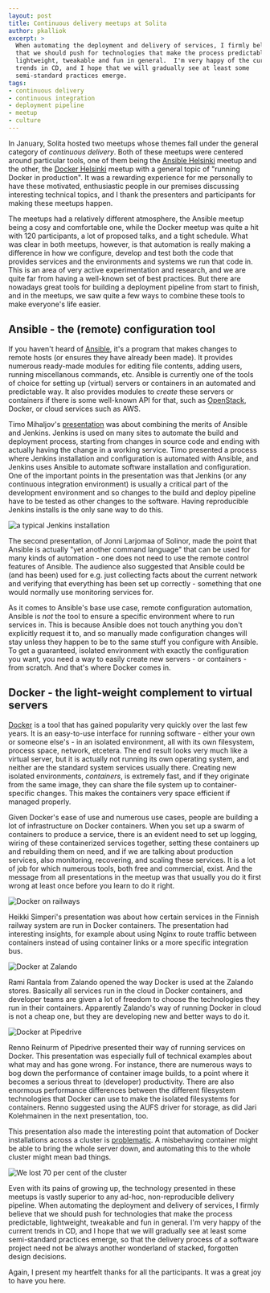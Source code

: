 ```yaml
---
layout: post
title: Continuous delivery meetups at Solita
author: pkalliok
excerpt: >
  When automating the deployment and delivery of services, I firmly believe
  that we should push for technologies that make the process predictable,
  lightweight, tweakable and fun in general.  I'm very happy of the current
  trends in CD, and I hope that we will gradually see at least some
  semi-standard practices emerge.
tags:
- continuous delivery
- continuous integration
- deployment pipeline
- meetup
- culture
---
```


In January, Solita hosted two meetups whose themes fall under the general category of *continuous delivery*.  Both of these meetups were centered around particular tools, one of them being the [Ansible Helsinki](https://www.meetup.com/Ansible-Helsinki/events/235535175/) meetup and the other, the [Docker Helsinki](https://www.meetup.com/Docker-Helsinki/events/235753507/) meetup with a general topic of "running Docker in production".  It was a rewarding experience for me personally to have these motivated, enthusiastic people in our premises discussing interesting technical topics, and I thank the presenters and participants for making these meetups happen.

The meetups had a relatively different atmosphere, the Ansible meetup being a cosy and comfortable one, while the Docker meetup was quite a hit with 120 participants, a lot of proposed talks, and a tight schedule.  What was clear in both meetups, however, is that automation is really making a difference in how we configure, develop and test both the code that provides services and the environments and systems we run that code in.  This is an area of very active experimentation and research, and we are quite far from having a well-known set of best practices.  But there are nowadays great tools for building a deployment pipeline from start to finish, and in the meetups, we saw quite a few ways to combine these tools to make everyone's life easier.

## Ansible - the (remote) configuration tool

If you haven't heard of [Ansible](http://docs.ansible.com/), it's a program that makes changes to remote hosts (or ensures they have already been made).  It provides numerous ready-made modules for editing file contents, adding users, running miscellanous commands, etc.  Ansible is currently one of the tools of choice for setting up (virtual) servers or containers in an automated and predictable way.  It also provides modules to *create* these servers or containers if there is some well-known API for that, such as [OpenStack](http://developer.openstack.org/), Docker, or cloud services such as AWS.

Timo Mihaljov's [presentation](http://dev.solita.fi/jenkins-ansible-slides/) was about combining the merits of Ansible and Jenkins.  Jenkins is used on many sites to automate the build and deployment process, starting from changes in source code and ending with actually having the change in a working service.  Timo presented a process where Jenkins installation and configuration is automated with Ansible, and Jenkins uses Ansible to automate software installation and configuration.  One of the important points in the presentation was that Jenkins (or any continuous integration environment) is usually a critical part of the development environment and so changes to the build and deploy pipeline have to be tested as other changes to the software.  Having reproducible Jenkins installs is the only sane way to do this.

![a typical Jenkins installation](/img/continuous-delivery-meetups/20170110_161243.jpg)

The second presentation, of Jonni Larjomaa of Solinor, made the point that Ansible is actually "yet another command language" that can be used for many kinds of automation - one does not need to use the remote control features of Ansible.  The audience also suggested that Ansible could be (and has been) used for e.g. just collecting facts about the current network and verifying that everything has been set up correctly - something that one would normally use monitoring services for.

As it comes to Ansible's base use case, remote configuration automation, Ansible is *not* the tool to ensure a specific environment where to run services in.  This is because Ansible does not touch anything you don't explicitly request it to, and so manually made configuration changes will stay unless they happen to be to the same stuff you configure with Ansible.  To get a guaranteed, isolated environment with exactly the configuration you want, you need a way to easily create new servers - or containers - from scratch.  And that's where Docker comes in.

## Docker - the light-weight complement to virtual servers

[Docker](https://docs.docker.com/) is a tool that has gained popularity very quickly over the last few years.  It is an easy-to-use interface for running software - either your own or someone else's - in an isolated environment, all with its own filesystem, process space, network, etcetera.  The end result looks very much like a virtual server, but it is actually not running its own operating system, and neither are the standard system services usually there.  Creating new isolated environments, *containers*, is extremely fast, and if they originate from the same image, they can share the file system up to container-specific changes.  This makes the containers very space efficient if managed properly.

Given Docker's ease of use and numerous use cases, people are building a lot of infrastructure on Docker containers.  When you set up a swarm of containers to produce a service, there is an evident need to set up logging, wiring of these containerized services together, setting these containers up and rebuilding them on need, and if we are talking about production services, also monitoring, recovering, and scaling these services.  It is a lot of job for which numerous tools, both free and commercial, exist.  And the message from all presentations in the meetup was that usually you do it first wrong at least once before you learn to do it right.

![Docker on railways](/img/continuous-delivery-meetups/IMG_20170117_172620.jpg)

Heikki Simperi's presentation was about how certain services in the Finnish railway system are run in Docker containers.  The presentation had interesting insights, for example about using Nginx to route traffic between containers instead of using container links or a more specific integration bus.

![Docker at Zalando](/img/continuous-delivery-meetups/IMG_20170117_181434.jpg)

Rami Rantala from Zalando opened the way Docker is used at the Zalando stores.  Basically all services run in the cloud in Docker containers, and developer teams are given a lot of freedom to choose the technologies they run in their containers.  Apparently Zalando's way of running Docker in cloud is not a cheap one, but they are developing new and better ways to do it.

![Docker at Pipedrive](/img/continuous-delivery-meetups/IMG_20170117_184849.jpg)

Renno Reinurm of Pipedrive presented their way of running services on Docker.  This presentation was especially full of technical examples about what may and has gone wrong.  For instance, there are numerous ways to bog down the performance of container image builds, to a point where it becomes a serious threat to (developer) productivity.  There are also enormous performance differences between the different filesystem technologies that Docker can use to make the isolated filesystems for containers.  Renno suggested using the AUFS driver for storage, as did Jari Kolehmainen in the next presentation, too.

This presentation also made the interesting point that automation of Docker installations across a cluster is [problematic](https://youtu.be/PivpCKEiQOQ).  A misbehaving container might be able to bring the whole server down, and automating this to the whole cluster might mean bad things.

![We lost 70 per cent of the cluster](/img/continuous-delivery-meetups/IMG_20170117_190611.jpg)

Even with its pains of growing up, the technology presented in these meetups is vastly superior to any ad-hoc, non-reproducible delivery pipeline.  When automating the deployment and delivery of services, I firmly believe that we should push for technologies that make the process predictable, lightweight, tweakable and fun in general.  I'm very happy of the current trends in CD, and I hope that we will gradually see at least some semi-standard practices emerge, so that the delivery process of a software project need not be always another wonderland of stacked, forgotten design decisions.

Again, I present my heartfelt thanks for all the participants.  It was a great joy to have you here.

